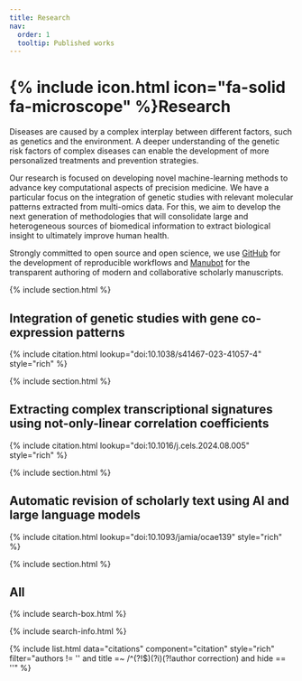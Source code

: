 ```yaml
---
title: Research
nav:
  order: 1
  tooltip: Published works
---
```


# {% include icon.html icon="fa-solid fa-microscope" %}Research

Diseases are caused by a complex interplay between different factors, such as genetics and the environment.
A deeper understanding of the genetic risk factors of complex diseases can enable the development of more personalized treatments and prevention strategies.

Our research is focused on developing novel machine-learning methods to advance key computational aspects of precision medicine.
We have a particular focus on the integration of genetic studies with relevant molecular patterns extracted from multi-omics data.
For this, we aim to develop the next generation of methodologies that will consolidate large and heterogeneous sources of biomedical information to extract biological insight to ultimately improve human health.

Strongly committed to open source and open science, we use [GitHub](https://github.com/pivlab) for the development of reproducible workflows and [Manubot](https://manubot.org/) for the transparent authoring of modern and collaborative scholarly manuscripts.

{% include section.html %}

## Integration of genetic studies with gene co-expression patterns

{% include citation.html lookup="doi:10.1038/s41467-023-41057-4" style="rich" %}

{% include section.html %}

## Extracting complex transcriptional signatures using not-only-linear correlation coefficients

{% include citation.html lookup="doi:10.1016/j.cels.2024.08.005" style="rich" %}

{% include section.html %}

## Automatic revision of scholarly text using AI and large language models

{% include citation.html lookup="doi:10.1093/jamia/ocae139" style="rich" %}

{% include section.html %}

## All

{% include search-box.html %}

{% include search-info.html %}

{% include list.html data="citations" component="citation" style="rich" filter="authors != '' and title =~ /^(?!$)(?i)(?!author correction) and hide == ''" %}
